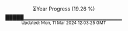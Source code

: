 <p align="center">
⏳Year Progress (19.26 %)<br>
█████▁▁▁▁▁▁▁▁▁▁▁▁▁▁▁▁▁▁▁▁▁▁▁▁▁ <br>
<sub>Updated: Mon, 11 Mar 2024 12:03:25 GMT</sub>
</p>

